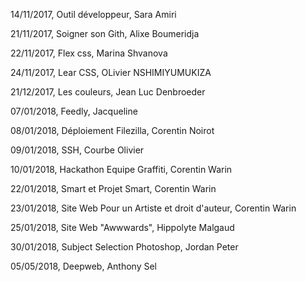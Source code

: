 14/11/2017, Outil développeur, Sara Amiri

21/11/2017, Soigner son Gith, Alixe Boumeridja

22/11/2017, Flex css, Marina Shvanova

24/11/2017, Lear CSS, OLivier NSHIMIYUMUKIZA  

21/12/2017, Les couleurs, Jean Luc Denbroeder  

07/01/2018, Feedly, Jacqueline

08/01/2018, Déploiement Filezilla, Corentin Noirot

09/01/2018, SSH, Courbe Olivier

10/01/2018, Hackathon Equipe Graffiti, Corentin Warin

22/01/2018, Smart et Projet Smart, Corentin Warin

23/01/2018, Site Web Pour un Artiste et droit d'auteur, Corentin Warin

25/01/2018, Site Web "Awwwards", Hippolyte Malgaud

30/01/2018, Subject Selection Photoshop, Jordan Peter

05/05/2018, Deepweb, Anthony Sel

